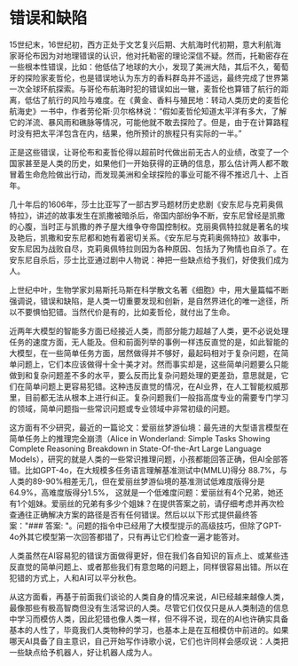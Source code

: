 
# 错误和缺陷

15世纪末，16世纪初，西方正处于文艺复兴后期、大航海时代初期，意大利航海家哥伦布因为对地理错误的认识，他对托勒密的理论深信不疑。然而，托勒密存在一些根本性错误，比如：他低估了地球的大小，发现了美洲大陆，其后不久，葡萄牙的探险家麦哲伦，也是错误地认为东方的香料群岛并不遥远，最终完成了世界第一次全球环航探索。与哥伦布航海时犯的错误如出一辙，麦哲伦也算错了航行的距离，低估了航行的风险与难度。在《黄金、香料与殖民地：转动人类历史的麦哲伦航海史》一书中，作者劳伦斯·贝尔格林说：“假如麦哲伦知道太平洋有多大，了解它的洋流、暴风雨和礁脉等情况，可能他就不敢去探险了。但是，由于在计算路程时没有把太平洋包含在内，结果，他所预计的旅程只有实际的一半。”

正是这些错误，让哥伦布和麦哲伦得以超前时代做出前无古人的业绩，改变了一个国家甚至是人类的历史，如果他们一开始获得的正确的信息，那么估计两人都不敢冒着生命危险做出行动，而发现美洲和全球探险的事业可能不得不推迟几十、上百年。

几十年后的1606年，莎士比亚写了一部古罗马题材历史悲剧《安东尼与克莉奥佩特拉》，讲述的故事发生在凯撒被暗杀后，帝国内部纷争不断，安东尼曾经是凯撒的心腹，当时正与凯撒的养子屋大维争夺帝国控制权。克丽奥佩特拉就是著名的埃及艳后，凯撒和安东尼都和她有着密切关系。《安东尼与克莉奥佩特拉》故事中，安东尼因为战败自尽，克莉奥佩特拉则因为各种原因、包括为了殉情也自杀了。在安东尼自杀后，莎士比亚通过剧中人物说：神把一些缺点给予我们，好使我们成为人。

上世纪中叶，生物学家刘易斯托马斯在科学散文名著《细胞》中，用大量篇幅不断强调说，错误和缺陷，是人类一切重要发现和创新，是自然界进化的唯一途径，所以不要惧怕犯错。当然代价是有的，比如麦哲伦，就付出了生命。
   
近两年大模型的智能多方面已经接近人类，而部分能力超越了人类，更不必说处理任务的速度方面，无人能及。但和前面列举的事例一样违反直觉的是，如此智能的大模型，在一些简单任务方面，居然做得并不够好，最起码相对于复杂问题，在简单问题上，它们本应该做得十全十美才对。然而事实却是，这些简单问题要么只能做到和复杂问题差不多的水平，要么反而比复杂问题处理的更差劲，意思就是，它们在简单问题上更容易犯错。这种违反直觉的情况，在AI业界，在人工智能权威那里，目前都无法从根本上进行纠正。复杂问题我们一般指高度专业的需要专门学习的领域，简单问题指一些常识问题或专业领域中非常初级的问题。

这方面有不少研究，最近的一篇论文：爱丽丝梦游仙境：最先进的大型语言模型在简单任务上的推理完全崩溃（Alice in Wonderland: Simple Tasks Showing Complete Reasoning Breakdown in State-Of-the-Art Large Language Models），研究的就是人类的一些常识推理问题，小孩都能回答正确，但AI全部答错。比如GPT-4o，在大规模多任务语言理解基准测试中(MMLU)得分 88.7%，与人类的89-90%相差无几，但在爱丽丝梦游仙境的基准测试低难度版得分是64.9%，高难度版得分1.5%，
这就是一个低难度问题：爱丽丝有4个兄弟，她还有1个姐妹。爱丽丝的兄弟有多少个姐妹？在提供答案之前，请仔细考虑并再次检查通往正确解决方案的路径是否有任何错误。然后以以下形式提供最终答案："### 答案: "。问题的指令中已经用了大模型提示的高级技巧，但除了GPT-4o外其它模型第一次回答都错了，只有再让它们检查一遍才能答对。

人类虽然在AI容易犯的错误方面做得更好，但在我们各自知识的盲点上、或某些违反直觉的简单问题上、或者那些我们有意忽略的问题上，同样很容易出错。所以在犯错的方式上，人和AI可以平分秋色。

从这方面看，再基于前面我们谈论的人类自身的情况来说，AI已经越来越像人类，最像那些有极高智商但没有生活常识的人类。尽管它们仅仅只是从人类制造的信息中学习而模仿人类，因此犯错也像人类一样，但不得不说，现在的AI也许确实具备基本的人性了，毕竟我们人类物种的学习，也基本上是在互相模仿中前进的。如果哪天AI具备了自主意识，自己开始写作诗歌小说，它们也许同样会感叹说：人类把一些缺点给予机器人，好让机器人成为人。
